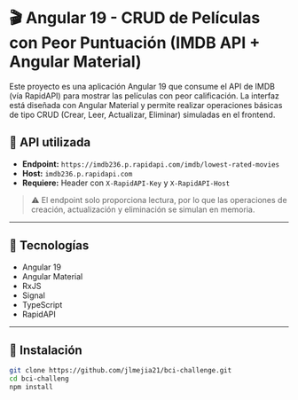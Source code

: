 # 🎬 Angular 19 - CRUD de Películas con Peor Puntuación (IMDB API + Angular Material)

Este proyecto es una aplicación Angular 19 que consume el API de IMDB (vía RapidAPI) para mostrar las películas con peor calificación. La interfaz está diseñada con Angular Material y permite realizar operaciones básicas de tipo CRUD (Crear, Leer, Actualizar, Eliminar) simuladas en el frontend.

## 🔗 API utilizada

- **Endpoint:** `https://imdb236.p.rapidapi.com/imdb/lowest-rated-movies`
- **Host:** `imdb236.p.rapidapi.com`
- **Requiere:** Header con `X-RapidAPI-Key` y `X-RapidAPI-Host`

> ⚠️ El endpoint solo proporciona lectura, por lo que las operaciones de creación, actualización y eliminación se simulan en memoria.

---

## 🧱 Tecnologías

- Angular 19
- Angular Material
- RxJS
- Signal
- TypeScript
- RapidAPI

---

## 🚀 Instalación

```bash
git clone https://github.com/jlmejia21/bci-challenge.git
cd bci-challeng
npm install
```
